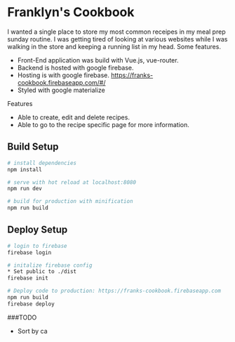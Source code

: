 # Franklyn's Cookbook
I wanted a single place to store my most common receipes in my meal prep sunday routine. I was getting tired of looking at various websites while I was walking in the store and keeping a running list in my head. Some features.

* Front-End application was build with Vue.js, vue-router.
* Backend is hosted with google firebase.
* Hosting is with google firebase. https://franks-cookbook.firebaseapp.com/#/
* Styled with google materialize 

Features
* Able to create, edit and delete recipes.
* Able to go to the recipe specific page for more information.

## Build Setup

``` bash
# install dependencies
npm install

# serve with hot reload at localhost:8080
npm run dev

# build for production with minification
npm run build
```
## Deploy Setup

``` bash
# login to firebase
firebase login

# initalize firebase config
* Set public to ./dist
firebase init

# Deploy code to production: https://franks-cookbook.firebaseapp.com
npm run build
firebase deploy
```

###TODO
* Sort by ca
